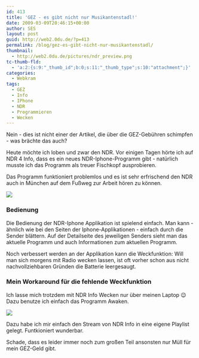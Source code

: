 ```yaml
---
id: 413
title: 'GEZ - es gibt nicht nur Musikantenstadl!'
date: 2009-03-09T20:46:15+00:00
author: SES
layout: post
guid: http://web2.0du.de/?p=413
permalink: /blog/gez-es-gibt-nicht-nur-musikantenstadl/
thumbnail:
  - http://web2.0du.de/pictures/ndr_preview.png
tc-thumb-fld:
  - 'a:2:{s:9:"_thumb_id";b:0;s:11:"_thumb_type";s:10:"attachment";}'
categories:
  - Webkram
tags:
  - GEZ
  - Info
  - IPhone
  - NDR
  - Programmieren
  - Wecken
---
```

Nein - dies ist nicht einer der Artikel, die über die GEZ-Gebühren schimpfen - was brächte das auch?

Heute möchte ich loben und zwar den NDR. Vor einigen Tagen hörte ich auf NDR 4 Info, dass es ein neues NDR-Iphone-Programm gibt - natürlich musste ich das Programm als treuer Fischkopf ausprobieren.

Das Programm funktioniert problemlos und es ist sehr erfrischend den NDR auch in München auf dem Fußweg zur Arbeit hören zu können.

![](http://web2.0du.de/pictures/ndr_iphone.png)

### Bedienung

Die Bedienung der NDR-Iphone Applikation ist spielend einfach. Man kann - ähnlich wie bei den Seiten der Iphone-Applikationen - einfach durch die Sender blättern. Auf der Detailseite des jeweiligen Senders sieht man das aktuelle Programm und auch Informationen zum aktuellen Programm.

Noch verbessert werden an der Applikation kann die Weckfunktion: Will man sich morgens mit Radio wecken lassen, ist oft vorher schon aus nicht nachvollziehbaren Gründen die Batterie leergesaugt.

### Mein Workaround für die fehlende Weckfunktion

Ich lasse mich trotzdem mit NDR Info Wecken nur über meinen Laptop 😉 Dazu benutze ich einfach das Programm Awaken.

![](http://web2.0du.de/pictures/awaken_ndr.png)

Dazu habe ich mir einfach den Stream von NDR Info in eine eigene Playlist gelegt. Funtkioniert wunderbar.

Schade, dass es leider immer noch zum großen Teil ansonsten nur Müll für mein GEZ-Geld gibt.
